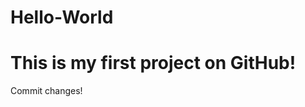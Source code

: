 # Hello-World
This is my first project on GitHub!
===========================================================
Commit changes!
